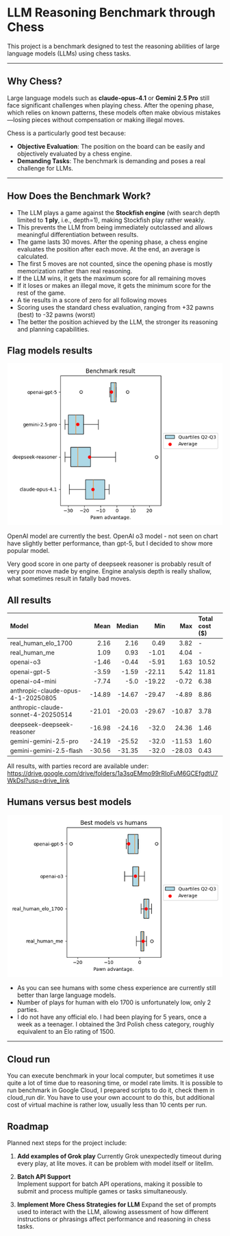 # LLM Reasoning Benchmark through Chess

This project is a benchmark designed to test the reasoning abilities of large language models (LLMs) using chess tasks.

---

## Why Chess?

Large language models such as **claude-opus-4.1** or **Gemini 2.5 Pro** still face significant challenges when playing chess. After the opening phase, which relies on known patterns, these models often make obvious mistakes—losing pieces without compensation or making illegal moves.

Chess is a particularly good test because:

- **Objective Evaluation**: The position on the board can be easily and objectively evaluated by a chess engine.
- **Demanding Tasks**: The benchmark is demanding and poses a real challenge for LLMs.

---

## How Does the Benchmark Work?

- The LLM plays a game against the **Stockfish engine** (with search depth limited to **1 ply**, i.e., depth=1), making Stockfish play rather weakly.
- This prevents the LLM from being immediately outclassed and allows meaningful differentiation between results.
- The game lasts 30 moves. After the opening phase, a chess engine evaluates the position after each move. At the end, an average is calculated.
- The first 5 moves are not counted, since the opening phase is mostly memorization rather than real reasoning.
- If the LLM wins, it gets the maximum score for all remaining moves
- If it loses or makes an illegal move, it gets the minimum score for the rest of the game.
- A tie results in a score of zero for all following moves
- Scoring uses the standard chess evaluation, ranging from +32 pawns (best) to -32 pawns (worst)
- The better the position achieved by the LLM, the stronger its reasoning and planning capabilities.

## Flag models results

![Box plots and confident intervals](plots/results.png)

OpenAI model are currently the best. OpenAI o3 model - not seen on chart have slightly better performance, than gpt-5, but I decided to show more popular model.

Very good score in one party of deepseek reasoner is probably result of very poor move made by engine. Engine analysis depth is really shallow, what sometimes result in fatally bad moves.

## All results

| Model                              |   Mean | Median |    Min |    Max | Total cost ($) |
|:-----------------------------------|-------:|-------:|-------:|-------:|:---------------|
| real_human_elo_1700                |   2.16 |   2.16 |   0.49 |   3.82 | -              |
| real_human_me                      |   1.09 |   0.93 |  -1.01 |   4.04 | -              |
| openai-o3                          |  -1.46 |  -0.44 |  -5.91 |   1.63 | 10.52          |
| openai-gpt-5                       |  -3.59 |  -1.59 | -22.11 |   5.42 | 11.81          |
| openai-o4-mini                     |  -7.74 |   -5.0 | -19.22 |  -0.72 | 6.38           |
| anthropic-claude-opus-4-1-20250805 | -14.89 | -14.67 | -29.47 |  -4.89 | 8.86           |
| anthropic-claude-sonnet-4-20250514 | -21.01 | -20.03 | -29.67 | -10.87 | 3.78           |
| deepseek-deepseek-reasoner         | -16.98 | -24.16 |  -32.0 |  24.36 | 1.46           |
| gemini-gemini-2.5-pro              | -24.19 | -25.52 |  -32.0 | -11.53 | 1.60           |
| gemini-gemini-2.5-flash            | -30.56 | -31.35 |  -32.0 | -28.03 | 0.43           |

All results, with parties record are available under:
https://drive.google.com/drive/folders/1a3sqEMmo99rRIoFuM6GCEfgdtU7WkDsl?usp=drive_link

## Humans versus best models

![](plots/best_vs_humans.png)

- As you can see humans with some chess experience are currently still better than large language models.
- Number of plays for human with elo 1700 is unfortunately low, only 2 parties.
- I do not have any official elo. I had been playing for 5 years, once a week as a teenager. I obtained the 3rd Polish chess category, roughly equivalent to an Elo rating of 1500.

---

## Cloud run
You can execute benchmark in your local computer, but sometimes it use quite a lot of time due to reasoning time, or model rate limits.
It is possible to run benchmark in Google Cloud, I prepared scripts to do it, check them in cloud_run dir.
You have to use your own account to do this, but additional cost of virtual machine is rather low, usually less than 10 cents per run.

## Roadmap

Planned next steps for the project include:

1. **Add examples of Grok play**
   Currently Grok unexpectedly timeout during every play, at lite moves. it can be problem with model itself or litellm.

2. **Batch API Support**  
   Implement support for batch API operations, making it possible to submit and process multiple games or tasks simultaneously.

3. **Implement More Chess Strategies for LLM**
   Expand the set of prompts used to interact with the LLM, allowing assessment of how different instructions or phrasings affect performance and reasoning in chess tasks.

